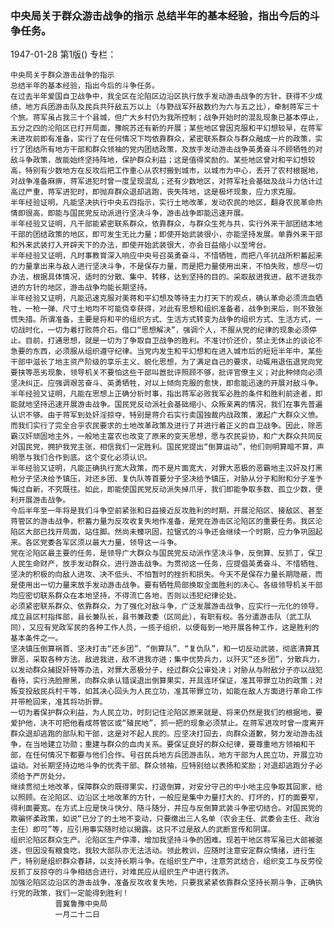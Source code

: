 ### 中央局关于群众游击战争的指示  总结半年的基本经验，指出今后的斗争任务。

1947-01-28
第1版()
专栏：

    中央局关于群众游击战争的指示
    总结半年的基本经验，指出今后的斗争任务。
    在过去半年爱国自卫战争中，我全区在沦陷区边沿区执行放手发动游击战争的方针，获得不少成绩，地方兵团游击队及民兵共歼敌五万以上（与野战军歼敌数约为六与五之比），牵制蒋军三十个旅。蒋军虽占我三十个县城，但广大乡村仍为我所控制；战争开始时的混乱现象已基本停止，五分之四的沦陷区已打开局面，豫皖苏还有新的开展；某些地区曾因克服和平幻想较早，在蒋军未进攻前即有准备，实行了在任何情况下均依靠群众，紧密联系群众与群众融成一片的政策，实行了团结所有地方干部和群众领袖的党内团结政策，及放手发动游击战争英勇奋斗不顾牺牲的对敌斗争政策，故能始终坚持阵地，保护群众利益；这是值得奖励的。某些地区曾对和平幻想较高，特别有少数地方在反攻后把工作重心从农村搬到城市，以城市为中心，丢开了农村根据地，对战争准备麻痹，蒋军进犯时曾一度呈现混乱；还有少数地区，对蒋军社会基础及战斗力估计过高过严重，蒋军进犯时，即抛弃群众退却逃跑，丧失阵地，这是极坏现象，应力求克服。
    半年经验证明，凡能坚决执行中央五四指示，实行土地改革，发动农民的地区，翻身农民革命热情即很高，即能与国民党反动派进行坚决斗争，游击战争即能迅速开展。
    半年经验又证明，凡干部能紧密联系群众，依靠群众，与群众生死与共，实行外来干部团结本地干部的团结政策的地区，即可发生无比力量；即使开始武装很小，亦能坚持发展。单靠外来干部和外来武装打入开辟天下的办法，即使开始武装很大，亦会日益缩小以至垮台。
    半年经验又证明，凡时事教育深入响应中央号召英勇奋斗，不惜牺牲，而把八年抗战所积蓄起来的力量拿出来与敌人进行坚决斗争，不是保存力量，而是把力量使用出来，不怕失败，想尽一切办法，根据具体情况，适时的分散、集中、转移，达到坚持的目的。采取敌进我进，敌不进我亦进的方针的地区，游击战争均能长期坚持。
    半年经验又证明，凡能迅速克服对美蒋和平幻想及等待主力打天下的观点，确认革命必须流血牺牲，一枪一弹、尺寸土地均不可能侥幸获得，对此有思想和组织准备者，战争到来后，则不致张慌失措。所谓准备，主要是将和平的组织方式、生活方式转变为战争的组织方式、生活方式，一切战时化，一切为着打败蒋介石。借口“思想解决”，强调个人，不服从党的纪律的现象必须停止。目前，打通思想，就是一切为了争取自卫战争的胜利。不准讨价还价，禁止无休止的谈论不急要的东西，必须服从组织遵守纪律。当党内发生和平幻想和在进入城市后的短短半年中，某些干部中滋长了地主资产阶级的享乐主义、蜕化思想，为了满足自己的要求，动辄用退伍退党向党要挟等恶劣现象，领导机关不要怕这些干部叫嚣批评照顾不够，批评官僚主义；对此种倾向必须坚决纠正。应强调艰苦奋斗、英勇牺牲，对以上倾向克服的愈快，即愈能迅速的开展对敌斗争。
    半年经验又证明，凡能在思想上正确分析时事，指出蒋军必败我军必胜的条件和胜利前途者，即能就地坚持迅速开展游击战争。国民党反动派社会基础缩小、众叛亲离的情况，我们在事先普遍认识不够。由于蒋军到处奸淫掠夺，特别是蒋介石实行卖国独裁内战政策，激起广大群众义愤。而我们实行了完全合乎农民要求的土地改革政策及进行了并进行着正义的自卫战争。因此，除恶霸汉奸顽固地主外，一般地主富农也改变了原来的变天思想，愿与农民妥协，和广大群众共同反对国民党，拥护我党主张，相信我们一定胜利。国民党提出“倒算运动”，他们则明算暗不算，声明愿与我们合作到底。这个变化必须认识。
    半年经验又证明，凡能正确执行宽大政策，而不是片面宽大，对罪大恶极的恶霸地主汉奸及打黑枪分子坚决给予镇压，对还乡团、复仇队等首要分子坚决给予镇压，对胁从分子和附和分子准予悔过自新，不究既往。如此，即能使国民党反动派失掉爪牙，我们即能争取多数、孤立少数，便利开展游击战争。
    今后半年至一年将是我们斗争空前紧张和日益接近反攻胜利的时期，开展沦陷区、接敌区、甚至蒋管区的游击战争，积蓄力量为反攻收复失地作准备，是党在游击区沦陷区的重要任务。我区沦陷区大部已找开局面，站住脚。然尚未臻巩固，拉锯式的斗争还会继续一个时期，应力争巩固起来。各区党委各军区须以最大力量，领导这一斗争。
    党在沦陷区最主要的任务，是领导广大群众与国民党反动派作坚决斗争，反倒算、反抓丁，保卫人民生命财产，放手发动群众，进行游击战争。为贯彻这一任务，应提倡英勇奋斗、不惜牺牲、坚决的积极的向敌人进攻、决不低头、不怕暂时的挫折和损失。今天不是保存力量长期隐蔽，而是使用出一切力量来放手发动游击战争。要有牺牲局部换取全面胜利的决心。各级领导机关干部均应密切联系群众在本地坚持，不得流亡各地，否则以违犯纪律论处。
    必须紧密联系群众、依靠群众，为了强化对敌斗争，广泛发展游击战争，应实行一元化的领导，成立县区村指挥部，县长兼队长，县书兼政委（区同此），有职有权。各分遣游击队（武工队同），又应有党政军民的各种工作人员，一揽子组织，以便每到一地开展各种工作，这是胜利的基本条件之一。
    坚决镇压倒算祸首、坚决打击“还乡团”、“倒算队”、“复仇队”，和一切反动武装，彻底清算其罪恶，采取各种方法。敌进我进，敌不进我亦进；集中优势兵力，以歼灭“还乡团”，分散兵力，以发动群众捕捉奸特等办法，对罪大恶极分子，经过群众公审处决；对胁从与附敌分子亦以战犯看待，实行洗脸擦黑，向群众承认错误退出倒算果实，开具连环保证，准其带罪立功的政策；对叛变投敌民兵村干等，如其决心回头为人民立功，准其带罪立功，如能在敌人方面进行革命工作并带枪回来，准其将功折罪。
    一切为着保护群众利益，为人民立功，时刻记住沦陷区原来就是、将来仍然是我们的根据地，要爱护他，决不可把他看成蒋管区或“殖民地”，抓一把的现象必须禁止。在蒋军进攻时曾一度离开群众退却逃跑的部队和干部，这是对不起人民的。应坚决打回去，向群众道歉，努力发动游击战争，在当地建立功勋；重建与群众的血肉关系。要保证良好的群众纪律，要尊重地方领袖和干部，在任何情况下都要与他们合作。号召民兵地方兵团游击队，地方干部为人民立功，开展立功运动。对长期坚持边地斗争的优秀干部、群众领袖，应特别给以表扬和奖励；对退却逃跑分子必须给予严厉处分。
    继续贯彻土地改革，保障群众的既得果实，打退倒算，对安分守己的中小地主应争取其回家，给以照顾。在沦陷区、边沿区土地改革的方针，一般应是集中力量打大的、打坏的，打的面要窄，得利面要宽。在方式上应是快斗快分、随斗随分，并应与反倒算武装斗争密切结合。对国民党的欺骗怀柔政策，如说“已分了的土地不变动，只要缴出三人名单（农会主任、武委会主任、政治主任）即可”等，应引用事实随时给以揭露。这只不过是敌人的武断宣传和阴谋。
    组织沦陷区群众生产。沦陷区生产停滞，增加我坚持斗争的困难。现若干地区蒋军虽已大部被驱逐，但因没有粮食吃，我较大部队亦无法活动。领此教训，应随时注意安定群众情绪，进行生产，特别是组织群众春耕，以支持长期斗争。在组织生产中，注意劳武结合，组织变工与反劳役反抓丁反掠夺的斗争相结合进行，对难民应从组织生产中进行救济。
    加强沦陷区边沿区的游击战争，准备反攻收复失地，只要我紧紧依靠群众坚持长期斗争，正确执行党的政策，我们一定能得到胜利！
              晋冀鲁豫中央局
              一月二十二日
